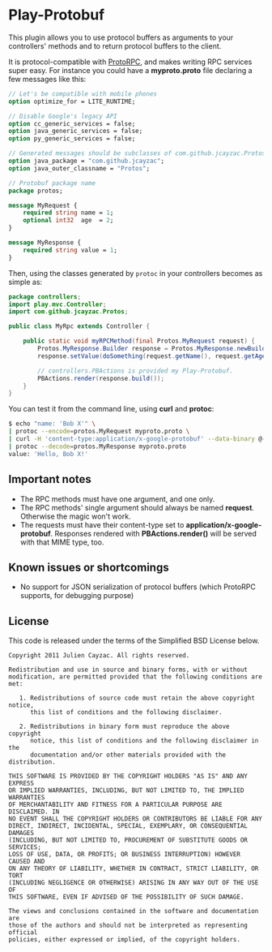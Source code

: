 # Play-Protobuf

This plugin allows you to use protocol buffers as arguments to your controllers' methods and to return protocol buffers to the client.

It is protocol-compatible with [ProtoRPC](http://code.google.com/appengine/docs/python/tools/protorpc/overview.html), and makes writing RPC services super easy. For instance you could have a **myproto.proto** file declaring a few messages like this:

```proto
// Let's be compatible with mobile phones
option optimize_for = LITE_RUNTIME;

// Disable Google's legacy API
option cc_generic_services = false;
option java_generic_services = false;
option py_generic_services = false;

// Generated messages should be subclasses of com.github.jcayzac.Protos
option java_package = "com.github.jcayzac";
option java_outer_classname = "Protos";

// Protobuf package name
package protos;

message MyRequest {
    required string name = 1;
    optional int32  age  = 2;
}

message MyResponse {
    required string value = 1;
}
```

Then, using the classes generated by `protoc` in your controllers becomes as simple as:

```java
package controllers;
import play.mvc.Controller;
import com.github.jcayzac.Protos;

public class MyRpc extends Controller {

    public static void myRPCMethod(final Protos.MyRequest request) {
        Protos.MyResponse.Builder response = Protos.MyResponse.newBuilder();
        response.setValue(doSomething(request.getName(), request.getAge()));

        // controllers.PBActions is provided my Play-Protobuf.
        PBActions.render(response.build());
    }
}
```

You can test it from the command line, using **curl** and **protoc**:

```sh
$ echo "name: 'Bob X'" \
| protoc --encode=protos.MyRequest myproto.proto \
| curl -H 'content-type:application/x-google-protobuf' --data-binary @- http://localhost:9000/your/controller/route \
| protoc --decode=protos.MyResponse myproto.proto
value: 'Hello, Bob X!'
```

## Important notes

* The RPC methods must have one argument, and one only.
* The RPC methods' single argument should always be named **request**. Otherwise the magic won't work.
* The requests must have their content-type set to **application/x-google-protobuf**. Responses rendered with **PBActions.render()** will be served with that MIME type, too.

## Known issues or shortcomings

* No support for JSON serialization of protocol buffers (which ProtoRPC supports, for debugging purpose)

## License

This code is released under the terms of the Simplified BSD License below.

```
Copyright 2011 Julien Cayzac. All rights reserved.

Redistribution and use in source and binary forms, with or without
modification, are permitted provided that the following conditions are met:

   1. Redistributions of source code must retain the above copyright notice,
      this list of conditions and the following disclaimer.

   2. Redistributions in binary form must reproduce the above copyright
      notice, this list of conditions and the following disclaimer in the
      documentation and/or other materials provided with the distribution.

THIS SOFTWARE IS PROVIDED BY THE COPYRIGHT HOLDERS "AS IS" AND ANY EXPRESS
OR IMPLIED WARRANTIES, INCLUDING, BUT NOT LIMITED TO, THE IMPLIED WARRANTIES
OF MERCHANTABILITY AND FITNESS FOR A PARTICULAR PURPOSE ARE DISCLAIMED. IN
NO EVENT SHALL THE COPYRIGHT HOLDERS OR CONTRIBUTORS BE LIABLE FOR ANY
DIRECT, INDIRECT, INCIDENTAL, SPECIAL, EXEMPLARY, OR CONSEQUENTIAL DAMAGES
(INCLUDING, BUT NOT LIMITED TO, PROCUREMENT OF SUBSTITUTE GOODS OR SERVICES;
LOSS OF USE, DATA, OR PROFITS; OR BUSINESS INTERRUPTION) HOWEVER CAUSED AND
ON ANY THEORY OF LIABILITY, WHETHER IN CONTRACT, STRICT LIABILITY, OR TORT
(INCLUDING NEGLIGENCE OR OTHERWISE) ARISING IN ANY WAY OUT OF THE USE OF
THIS SOFTWARE, EVEN IF ADVISED OF THE POSSIBILITY OF SUCH DAMAGE.

The views and conclusions contained in the software and documentation are
those of the authors and should not be interpreted as representing official
policies, either expressed or implied, of the copyright holders.
```

